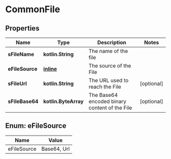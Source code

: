 
# CommonFile

## Properties
| Name | Type | Description | Notes |
| ------------ | ------------- | ------------- | ------------- |
| **sFileName** | **kotlin.String** | The name of the file |  |
| **eFileSource** | [**inline**](#EFileSource) | The source of the File |  |
| **sFileUrl** | **kotlin.String** | The URL used to reach the File |  [optional] |
| **sFileBase64** | **kotlin.ByteArray** | The Base64 encoded binary content of the File |  [optional] |


<a id="EFileSource"></a>
## Enum: eFileSource
| Name | Value |
| ---- | ----- |
| eFileSource | Base64, Url |



